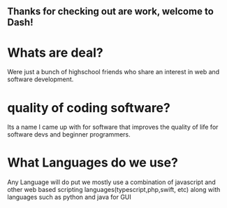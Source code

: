 ## Thanks for checking out are work, welcome to Dash!
# Whats are deal?
Were just a bunch of highschool friends who share an interest in web and software development.
# quality of coding software?
Its a name I came up with for software that improves the quality of life for software devs and beginner programmers.
# What Languages do we use?
Any Language will do put we mostly use a combination of javascript and other web based scripting languages(typescript,php,swift, etc) along with languages such as python and java for GUI
